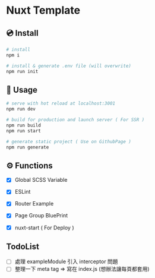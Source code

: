 # Nuxt Template

## 💿 Install 
```bash
# install
npm i

# install & generate .env file (will overwrite)
npm run init
```


## 🚀 Usage
```bash
# serve with hot reload at localhost:3001
npm run dev

# build for production and launch server ( For SSR )
npm run build
npm run start

# generate static project ( Use on GithubPage )
npm run generate
```

## ⚙️ Functions
- [x] Global SCSS Variable
- [x] ESLint
- [x] Router Example
- [x] Page Group BluePrint
- [x] nuxt-start ( For Deploy )


## TodoList
- [ ] 處理 exampleModule 引入 interceptor 問題
- [ ] 整理一下 meta tag => 寫在 index.js (想辦法讓每頁都套用)
